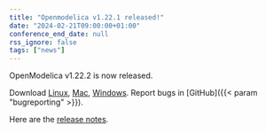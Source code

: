 ```yaml
---
title: "Openmodelica v1.22.1 released!"
date: "2024-02-21T09:00:00+01:00"
conference_end_date: null
rss_ignore: false
tags: ["news"]
---
```


OpenModelica v1.22.2 is now released.

Download [Linux](/download/download-linux/), [Mac](/download/download-mac/), [Windows](/download/download-windows/). Report bugs in [GitHub]({{< param "bugreporting" >}}).

Here are the [release notes](https://github.com/OpenModelica/OpenModelica/releases/tag/v1.22.2).

